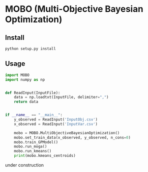 # MOBO (Multi-Objective Bayesian Optimization)

## Install

`python setup.py install`

## Usage

```python
import MOBO
import numpy as np


def ReadInput(InputFile):
    data = np.loadtxt(InputFile, delimiter=",")
    return data


if __name__ == "__main__":
    y_observed = ReadInput('InputObj.csv')
    x_observed = ReadInput('InputVar.csv')

    mobo = MOBO.MultiObjectiveBayesianOptimization()
    mobo.set_train_data(x_observed, y_observed, n_cons=0)
    mobo.train_GPModel()
    mobo.run_moga()
    mobo.run_kmeans()
    print(mobo.kmeans_centroids)


```

under construction
